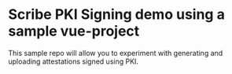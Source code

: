 # Scribe PKI Signing demo using a sample vue-project

This sample repo will allow you to experiment with generating and uploading attestations signed using PKI.



